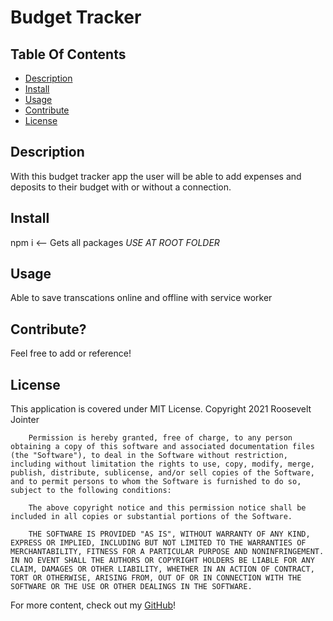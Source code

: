 # Budget Tracker

## Table Of Contents
<!-- click each bullet to move to the associated section -->
* [Description](#description)
* [Install](#install)
* [Usage](#usage)
* [Contribute](#contribute)
* [License](#license)

## Description 
With this budget tracker app the user will be able to add expenses and deposits to their budget with or without a connection.
 

## Install

npm i <-- Gets all packages *USE AT ROOT FOLDER*

## Usage

Able to save transcations online and offline with service worker

## Contribute?

Feel free to add or reference!


## License

This application is covered under MIT License.
Copyright 2021 Roosevelt Jointer
       
        Permission is hereby granted, free of charge, to any person obtaining a copy of this software and associated documentation files (the "Software"), to deal in the Software without restriction, including without limitation the rights to use, copy, modify, merge, publish, distribute, sublicense, and/or sell copies of the Software, and to permit persons to whom the Software is furnished to do so, subject to the following conditions:
        
        The above copyright notice and this permission notice shall be included in all copies or substantial portions of the Software.
        
        THE SOFTWARE IS PROVIDED "AS IS", WITHOUT WARRANTY OF ANY KIND, EXPRESS OR IMPLIED, INCLUDING BUT NOT LIMITED TO THE WARRANTIES OF MERCHANTABILITY, FITNESS FOR A PARTICULAR PURPOSE AND NONINFRINGEMENT. IN NO EVENT SHALL THE AUTHORS OR COPYRIGHT HOLDERS BE LIABLE FOR ANY CLAIM, DAMAGES OR OTHER LIABILITY, WHETHER IN AN ACTION OF CONTRACT, TORT OR OTHERWISE, ARISING FROM, OUT OF OR IN CONNECTION WITH THE SOFTWARE OR THE USE OR OTHER DEALINGS IN THE SOFTWARE.

For more content, check out my [GitHub](https://github.com/rjointer2)!